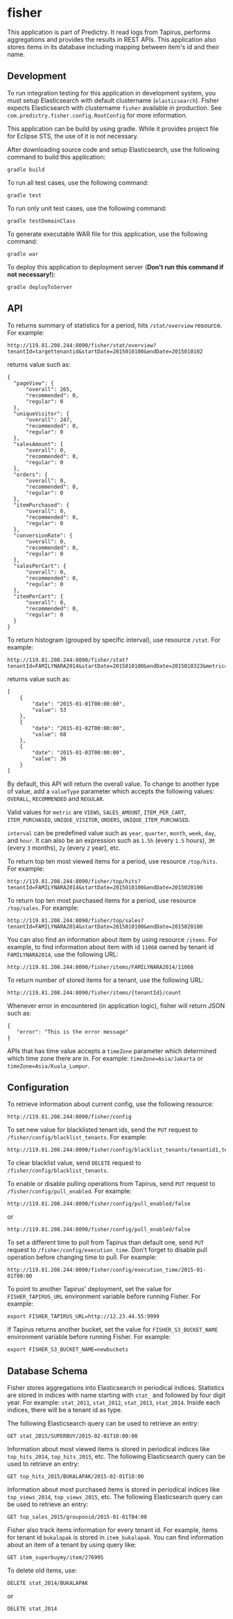 # fisher
This application is part of Predictry.  It read logs from Tapirus, performs aggregations and provides the results
in REST APIs.  This application also stores items in its database including mapping between item's id and their name.

## Development

To run integration testing for this application in development system, you must setup Elasticsearch with default clustername (`elasticsearch`). 
Fisher expects Elasticsearch with clustername `fisher` available in production.  See 
`com.predictry.fisher.config.RootConfig` for more information.

This application can be build by using gradle.  While it provides project file for Eclipse STS, the use of it is not 
necessary.

After downloading source code and setup Elasticsearch, use the following command to build this application:

    gradle build

To run all test cases, use the following command:

    gradle test

To run only unit test cases, use the following command:

    gradle testDomainClass

To generate executable WAR file for this application, use the following command:

    gradle war

To deploy this application to deployment server (**Don't run this command if not necessary!**):

    gradle deployToServer

## API

To returns summary of statistics for a period, hits `/stat/overview` resource.  For example:

    http://119.81.208.244:8090/fisher/stat/overview?tenantId=targettenantid&startDate=2015010100&endDate=2015010102

returns value such as:

    {
      "pageView": {
          "overall": 265,
          "recommended": 0,
          "regular": 0
      },
      "uniqueVisitor": {
          "overall": 247,
          "recommended": 0,
          "regular": 0
      },
      "salesAmount": {
          "overall": 0,
          "recommended": 0,
          "regular": 0
      },
      "orders": {
          "overall": 0,
          "recommended": 0,
          "regular": 0
      },
      "itemPurchased": {
          "overall": 0,
          "recommended": 0,
          "regular": 0
      },
      "conversionRate": {
          "overall": 0,
          "recommended": 0,
          "regular": 0
      },
      "salesPerCart": {
          "overall": 0,
          "recommended": 0,
          "regular": 0
      },
      "itemPerCart": {
          "overall": 0,
          "recommended": 0,
          "regular": 0
      }
    }

To return histogram (grouped by specific interval), use resource `/stat`.  For example:

    http://119.81.208.244:8090/fisher/stat?tenantId=FAMILYNARA2014&startDate=2015010100&endDate=2015010323&metric=VIEWS&interval=day
    
returns value such as:

    
    [
        {
            "date": "2015-01-01T00:00:00",
            "value": 53
        },
        {
            "date": "2015-01-02T00:00:00",
            "value": 68
        },
        {
            "date": "2015-01-03T00:00:00",
            "value": 36
        }
    ]

By default, this API will return the overall value.  To change to another type of value, add a `valueType` parameter which accepts the following values: `OVERALL`, `RECOMMENDED` and `REGULAR`.
    
Valid values for `metric` are `VIEWS`, `SALES_AMOUNT`, `ITEM_PER_CART`, `ITEM_PURCHASED`, `UNIQUE_VISITOR`, `ORDERS`, `UNIQUE_ITEM_PURCHASED`.

`interval` can be predefined value such as `year`, `quarter`, `month`, `week`, `day`, and `hour`.  It can also be an expression such as `1.5h` (every `1.5` hours), `3M` (every `3` months), `2y` (every `2` year), etc.

To return top ten most viewed items for a period, use resource `/top/hits`.  For example:

    http://119.81.208.244:8090/fisher/top/hits?tenantId=FAMILYNARA2014&startDate=2015010100&endDate=2015020100
    
To return top ten most purchased items for a period, use resource `/top/sales`.  For example:

    http://119.81.208.244:8090/fisher/top/sales?tenantId=FAMILYNARA2014&startDate=2015010100&endDate=2015020100
    
You can also find an information about item by using resource `/items`.  For example, to find information about item with id `11068` owned by tenant id `FAMILYNARA2014`, use the following URL:

    http://119.81.208.244:8090/fisher/items/FAMILYNARA2014/11068
    
To return number of stored items for a tenant, use the following URL:

    http://119.81.208.244:8090/fisher/items/{tenantId}/count 

Whenever error in encountered (in application logic), fisher will return JSON such as:

    {
       "error": "This is the error message"
    }
    
APIs that has time value accepts a `timeZone` parameter which determined which time zone there are in.  For example: `timeZone=Asia/Jakarta` or `timeZone=Asia/Kuala_Lumpur`.

## Configuration

To retrieve information about current config, use the following resource:

    http://119.81.208.244:8090/fisher/config
    
To set new value for blacklisted tenant ids, send the `PUT` request to `/fisher/config/blacklist_tenants`.  For example:

    http://119.81.208.244:8090/fisher/config/blacklist_tenants/tenantid1,tenantid2,tenantid3
    
To clear blacklist value, send `DELETE` request to `/fisher/config/blacklist_tenants`.

To enable or disable pulling operations from Tapirus, send `PUT` request to `/fisher/config/pull_enabled`.  For example:

    http://119.81.208.244:8090/fisher/config/pull_enabled/false
    
or

    http://119.81.208.244:8090/fisher/config/pull_enabled/false
   
To set a different time to pull from Tapirus than default one, send `PUT` request to `/fisher/config/execution_time`.  Don't forget to disable pull operation before changing time to pull. For example:

    http://119.81.208.244:8090/fisher/config/execution_time/2015-01-01T00:00
   
To point to another Tapirus' deployment, set the value for `FISHER_TAPIRUS_URL` environment variable before running Fisher.  For example:

    export FISHER_TAPIRUS_URL=http://12.23.44.55:9999
    
If Tapirus returns another bucket, set the value for `FISHER_S3_BUCKET_NAME` environment variable before running Fisher.  For example:

    export FISHER_S3_BUCKET_NAME=newbuckets
    

## Database Schema

Fisher stores aggregations into Elasticsearch in periodical indices.  Statistics are stored in indices with name starting with `stat_` and followed by four digit year.  For example: `stat_2011`, `stat_2012`, `stat_2013`, `stat_2014`.  Inside each indices, there will be a tenant id as type.

The following Elasticsearch query can be used to retrieve an entry:

    GET stat_2015/SUPERBUY/2015-02-01T10:00:00
    
Information about most viewed items is stored in periodical indices like `top_hits_2014`, `top_hits_2015`, etc.  The following Elasticsearch query can be used to retrieve an entry:

    GET top_hits_2015/BUKALAPAK/2015-02-01T10:00
    
Information about most purchased items is stored in periodical indices like `top_views_2014`, `top_views_2015`, etc.  The following Elasticsearch query can be used to retrieve an entry:

    GET top_sales_2015/grouponid/2015-01-01T04:00
    
Fisher also track items information for every tenant id.  For example, items for tenant id `bukalapak` is stored in `item_bukalapak`.  You can find information about an item of a tenant by using query like:

    GET item_superbuymy/item/276995
    
To delete old items, use:

    DELETE stat_2014/BUKALAPAK
    
or

    DELETE stat_2014